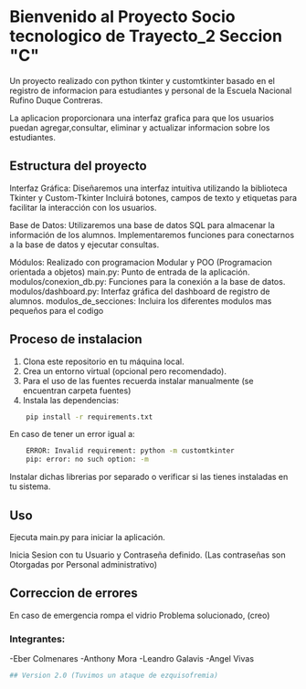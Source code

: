 # Bienvenido al Proyecto Socio tecnologico de Trayecto_2 Seccion "C"

Un proyecto realizado con python tkinter y customtkinter basado en el registro de informacion para estudiantes y personal de la Escuela Nacional Rufino Duque Contreras.

La aplicacion proporcionara una interfaz grafica para que los usuarios puedan
agregar,consultar, eliminar y actualizar informacion sobre los estudiantes.

## Estructura del proyecto
Interfaz Gráfica:
    Diseñaremos una interfaz intuitiva utilizando la biblioteca Tkinter y Custom-Tkinter
    Incluirá botones, campos de texto y etiquetas para facilitar la interacción con los usuarios.

Base de Datos:
    Utilizaremos una base de datos SQL para almacenar la información de los alumnos.
    Implementaremos funciones para conectarnos a la base de datos y ejecutar consultas.

Módulos:
Realizado con programacion Modular y POO (Programacion orientada a objetos)
main.py: Punto de entrada de la aplicación.
modulos/conexion_db.py: Funciones para la conexión a la base de datos.
modulos/dashboard.py: Interfaz gráfica del dashboard de registro de alumnos.
modulos_de_secciones: Incluira los diferentes modulos mas pequeños para el codigo

## Proceso de instalacion
1. Clona este repositorio en tu máquina local.
2. Crea un entorno virtual (opcional pero recomendado).
3. Para el uso de las fuentes recuerda instalar manualmente (se encuentran carpeta fuentes)
4. Instala las dependencias:

```bash
    pip install -r requirements.txt
```
En caso de tener un error igual a:

```bash
    ERROR: Invalid requirement: python -m customtkinter
    pip: error: no such option: -m
```
Instalar dichas librerias por separado o verificar si las tienes instaladas 
en tu sistema.

## Uso
Ejecuta main.py para iniciar la aplicación.

Inicia Sesion con tu Usuario y Contraseña definido. 
(Las contraseñas son Otorgadas por Personal administrativo)

## Correccion de errores
En caso de emergencia rompa el vidrio
Problema solucionado, (creo)

### Integrantes:
-Eber Colmenares
-Anthony Mora
-Leandro Galavis
-Angel Vivas

```bash
## Version 2.0 (Tuvimos un ataque de ezquisofremia)
```